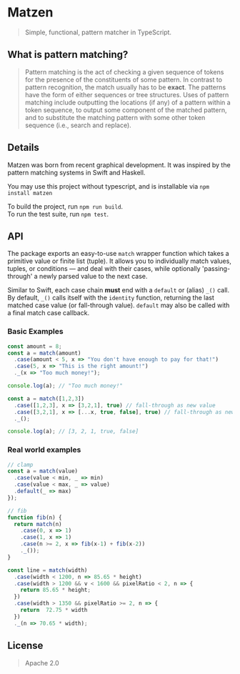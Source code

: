 # Matzen
> Simple, functional, pattern matcher in TypeScript.


## What is pattern matching?


> Pattern matching is the act of checking a given sequence of tokens for the presence of the constituents of some pattern. In contrast to pattern recognition, the match usually has to be **exact**. The patterns have the form of either sequences or tree structures. Uses of pattern matching include outputting the locations (if any) of a pattern within a token sequence, to output some component of the matched pattern, and to substitute the matching pattern with some other token sequence (i.e., search and replace).

## Details

Matzen was born from recent graphical development. It was inspired by the pattern matching systems in Swift and Haskell.

You may use this project without typescript, and is installable via `npm install matzen`

To build the project, run `npm run build`.  
To run the test suite, run `npm test`.


## API

The package exports an easy-to-use `match` wrapper function which takes a primitive value or finite list (tuple). It allows you to individually match values, tuples, or conditions — and deal with their cases, while optionally 'passing-through' a newly parsed value to the next case.

Similar to Swift, each case chain **must** end with a `default` or (alias) `_()` call. By default, `_()` calls itself with the `identity` function, returning the last matched case value (or fall-through value). `default` may also be called with a final match case callback.

### Basic Examples

```javascript
const amount = 8;
const a = match(amount)
  .case(amount < 5, x => "You don't have enough to pay for that!")
  .case(5, x => "This is the right amount!")
  ._(x => "Too much money!");

console.log(a); // "Too much money!"
```

```javascript
const a = match([1,2,3])
  .case([1,2,3], x => [3,2,1], true) // fall-through as new value
  .case([3,2,1], x => [...x, true, false], true) // fall-through as new value
  ._();

console.log(a); // [3, 2, 1, true, false]
```

### Real world examples

```javascript
// clamp
const a = match(value)
  .case(value < min, _ => min)
  .case(value < max, _ => value)
  .default(_ => max)
});
```

```javascript
// fib
function fib(n) {
  return match(n)
    .case(0, x => 1)
    .case(1, x => 1)
    .case(n >= 2, x => fib(x-1) + fib(x-2))
    ._());
}
```

```javascript
const line = match(width)
  .case(width < 1200, n => 85.65 * height)
  .case(width > 1200 && v < 1600 && pixelRatio < 2, n => {
    return 85.65 * height;
  })
  .case(width > 1350 && pixelRatio >= 2, n => {
    return  72.75 * width
  })
  ._(n => 70.65 * width);

```

## License

> Apache 2.0
